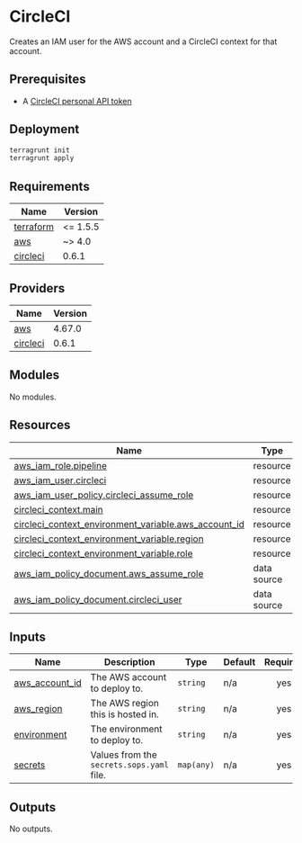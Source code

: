 # CircleCI

Creates an IAM user for the AWS account and a CircleCI context for that account.

## Prerequisites

*   A [CircleCI personal API token](https://circleci.com/docs/managing-api-tokens/#creating-a-personal-api-token)

## Deployment

```bash
terragrunt init
terragrunt apply
```

<!-- BEGIN_TF_DOCS -->
## Requirements

| Name | Version |
|------|---------|
| <a name="requirement_terraform"></a> [terraform](#requirement\_terraform) | <= 1.5.5 |
| <a name="requirement_aws"></a> [aws](#requirement\_aws) | ~> 4.0 |
| <a name="requirement_circleci"></a> [circleci](#requirement\_circleci) | 0.6.1 |

## Providers

| Name | Version |
|------|---------|
| <a name="provider_aws"></a> [aws](#provider\_aws) | 4.67.0 |
| <a name="provider_circleci"></a> [circleci](#provider\_circleci) | 0.6.1 |

## Modules

No modules.

## Resources

| Name | Type |
|------|------|
| [aws_iam_role.pipeline](https://registry.terraform.io/providers/hashicorp/aws/latest/docs/resources/iam_role) | resource |
| [aws_iam_user.circleci](https://registry.terraform.io/providers/hashicorp/aws/latest/docs/resources/iam_user) | resource |
| [aws_iam_user_policy.circleci_assume_role](https://registry.terraform.io/providers/hashicorp/aws/latest/docs/resources/iam_user_policy) | resource |
| [circleci_context.main](https://registry.terraform.io/providers/mrolla/circleci/0.6.1/docs/resources/context) | resource |
| [circleci_context_environment_variable.aws_account_id](https://registry.terraform.io/providers/mrolla/circleci/0.6.1/docs/resources/context_environment_variable) | resource |
| [circleci_context_environment_variable.region](https://registry.terraform.io/providers/mrolla/circleci/0.6.1/docs/resources/context_environment_variable) | resource |
| [circleci_context_environment_variable.role](https://registry.terraform.io/providers/mrolla/circleci/0.6.1/docs/resources/context_environment_variable) | resource |
| [aws_iam_policy_document.aws_assume_role](https://registry.terraform.io/providers/hashicorp/aws/latest/docs/data-sources/iam_policy_document) | data source |
| [aws_iam_policy_document.circleci_user](https://registry.terraform.io/providers/hashicorp/aws/latest/docs/data-sources/iam_policy_document) | data source |

## Inputs

| Name | Description | Type | Default | Required |
|------|-------------|------|---------|:--------:|
| <a name="input_aws_account_id"></a> [aws\_account\_id](#input\_aws\_account\_id) | The AWS account to deploy to. | `string` | n/a | yes |
| <a name="input_aws_region"></a> [aws\_region](#input\_aws\_region) | The AWS region this is hosted in. | `string` | n/a | yes |
| <a name="input_environment"></a> [environment](#input\_environment) | The environment to deploy to. | `string` | n/a | yes |
| <a name="input_secrets"></a> [secrets](#input\_secrets) | Values from the `secrets.sops.yaml` file. | `map(any)` | n/a | yes |

## Outputs

No outputs.
<!-- END_TF_DOCS -->
